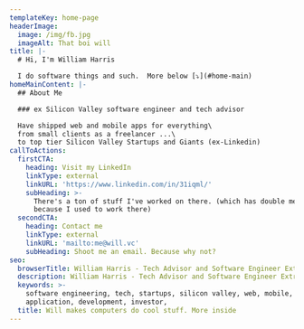 ```yaml
---
templateKey: home-page
headerImage:
  image: /img/fb.jpg
  imageAlt: That boi will
title: |-
  # Hi, I'm William Harris

  I do software things and such.  More below [⤵️](#home-main)
homeMainContent: |-
  ## About Me

  ### ex Silicon Valley software engineer and tech advisor

  Have shipped web and mobile apps for everything\
  from small clients as a freelancer ...\
  to top tier Silicon Valley Startups and Giants (ex-Linkedin)
callToActions:
  firstCTA:
    heading: Visit my LinkedIn
    linkType: external
    linkURL: 'https://www.linkedin.com/in/31iqml/'
    subHeading: >-
      There's a ton of stuff I've worked on there. (which has double meaning
      because I used to work there)
  secondCTA:
    heading: Contact me
    linkType: external
    linkURL: 'mailto:me@will.vc'
    subHeading: Shoot me an email. Because why not?
seo:
  browserTitle: William Harris - Tech Advisor and Software Engineer Extraordinaire
  description: William Harris - Tech Advisor and Software Engineer Extraordinaire
  keywords: >-
    software engineering, tech, startups, silicon valley, web, mobile,
    application, development, investor, 
  title: Will makes computers do cool stuff. More inside
---
```


